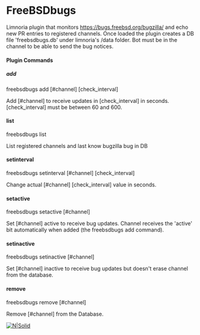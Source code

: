 # FreeBSDbugs
Limnoria plugin that monitors https://bugs.freebsd.org/bugzilla/ and echo new PR entries to registered channels.
Once loaded the plugin creates a DB file 'freebsdbugs.db' under limnoria's /data folder.
Bot must be in the channel to be able to send the bug notices.

#### Plugin Commands
##### add
freebsdbugs add [#channel] [check_interval]

Add [#channel] to receive updates in [check_interval] in seconds. [check_interval] must be between 60 and 600.

#### list
freebsdbugs list

List registered channels and last know bugzilla bug in DB

#### setinterval
freebsdbugs setinterval [#channel] [check_interval]

Change actual [#channel] [check_interval] value in seconds.

#### setactive
freebsdbugs setactive [#channel]

Set [#channel] active to receive bug updates. Channel receives the 'active' bit automatically when added (the freebsdbugs add command).

#### setinactive
freebsdbugs setinactive [#channel]

Set [#channel] inactive to receive bug updates but doesn't erase channel from the database.

#### remove
freebsdbugs remove [#channel]

Remove [#channel] from the Database.



[![N|Solid](http://onda.qsl.br/wp-content/uploads/2019/05/bsdpower.png)](https://www.freebsd.org/)
